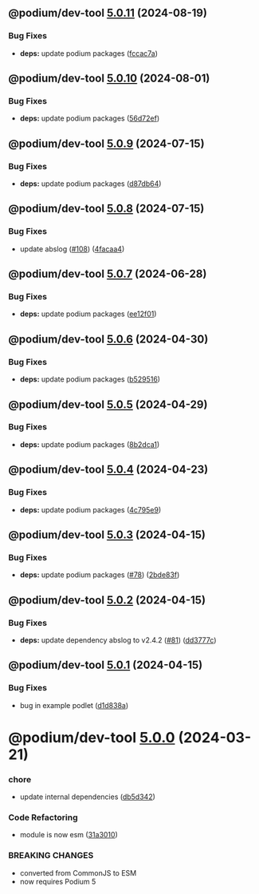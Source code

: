 ## @podium/dev-tool [5.0.11](https://github.com/podium-lib/dev-tool/compare/@podium/dev-tool@5.0.10...@podium/dev-tool@5.0.11) (2024-08-19)


### Bug Fixes

* **deps:** update podium packages ([fccac7a](https://github.com/podium-lib/dev-tool/commit/fccac7a89138872247ed3a3999340b1a3fb6b5b1))

## @podium/dev-tool [5.0.10](https://github.com/podium-lib/dev-tool/compare/@podium/dev-tool@5.0.9...@podium/dev-tool@5.0.10) (2024-08-01)


### Bug Fixes

* **deps:** update podium packages ([56d72ef](https://github.com/podium-lib/dev-tool/commit/56d72ef18019141fa05a862070d8dccf4ce6da11))

## @podium/dev-tool [5.0.9](https://github.com/podium-lib/dev-tool/compare/@podium/dev-tool@5.0.8...@podium/dev-tool@5.0.9) (2024-07-15)


### Bug Fixes

* **deps:** update podium packages ([d87db64](https://github.com/podium-lib/dev-tool/commit/d87db641f2026f4694708cdff11961a9ea46605e))

## @podium/dev-tool [5.0.8](https://github.com/podium-lib/dev-tool/compare/@podium/dev-tool@5.0.7...@podium/dev-tool@5.0.8) (2024-07-15)


### Bug Fixes

* update abslog ([#108](https://github.com/podium-lib/dev-tool/issues/108)) ([4facaa4](https://github.com/podium-lib/dev-tool/commit/4facaa441eca311c9e933bb97f122aa043d8a257))

## @podium/dev-tool [5.0.7](https://github.com/podium-lib/dev-tool/compare/@podium/dev-tool@5.0.6...@podium/dev-tool@5.0.7) (2024-06-28)


### Bug Fixes

* **deps:** update podium packages ([ee12f01](https://github.com/podium-lib/dev-tool/commit/ee12f01090202c8244ea3265025e61bb9d5a1286))

## @podium/dev-tool [5.0.6](https://github.com/podium-lib/dev-tool/compare/@podium/dev-tool@5.0.5...@podium/dev-tool@5.0.6) (2024-04-30)


### Bug Fixes

* **deps:** update podium packages ([b529516](https://github.com/podium-lib/dev-tool/commit/b529516816bed734706dbae28b4d754da529e551))

## @podium/dev-tool [5.0.5](https://github.com/podium-lib/dev-tool/compare/@podium/dev-tool@5.0.4...@podium/dev-tool@5.0.5) (2024-04-29)


### Bug Fixes

* **deps:** update podium packages ([8b2dca1](https://github.com/podium-lib/dev-tool/commit/8b2dca192efe7714b5c82719b8527fc30cc28e56))

## @podium/dev-tool [5.0.4](https://github.com/podium-lib/dev-tool/compare/@podium/dev-tool@5.0.3...@podium/dev-tool@5.0.4) (2024-04-23)


### Bug Fixes

* **deps:** update podium packages ([4c795e9](https://github.com/podium-lib/dev-tool/commit/4c795e98e98972ca0e7d3dfab56b6e05e38b7de7))

## @podium/dev-tool [5.0.3](https://github.com/podium-lib/dev-tool/compare/@podium/dev-tool@5.0.2...@podium/dev-tool@5.0.3) (2024-04-15)


### Bug Fixes

* **deps:** update podium packages ([#78](https://github.com/podium-lib/dev-tool/issues/78)) ([2bde83f](https://github.com/podium-lib/dev-tool/commit/2bde83f5365c459a5820198e88f5bf243f8ce810))

## @podium/dev-tool [5.0.2](https://github.com/podium-lib/dev-tool/compare/@podium/dev-tool@5.0.1...@podium/dev-tool@5.0.2) (2024-04-15)


### Bug Fixes

* **deps:** update dependency abslog to v2.4.2 ([#81](https://github.com/podium-lib/dev-tool/issues/81)) ([dd3777c](https://github.com/podium-lib/dev-tool/commit/dd3777c8b6f4436801caece60dcead9a5c3991b9))

## @podium/dev-tool [5.0.1](https://github.com/podium-lib/dev-tool/compare/@podium/dev-tool@5.0.0...@podium/dev-tool@5.0.1) (2024-04-15)


### Bug Fixes

* bug in example podlet ([d1d838a](https://github.com/podium-lib/dev-tool/commit/d1d838a02db4aa98ba2f62e26380637acc7ea161))

# @podium/dev-tool [5.0.0](https://github.com/podium-lib/dev-tool/compare/@podium/dev-tool@4.0.0...@podium/dev-tool@5.0.0) (2024-03-21)


### chore

* update internal dependencies ([db5d342](https://github.com/podium-lib/dev-tool/commit/db5d3429ae355324514ef357dc5b4c942221928c))


### Code Refactoring

* module is now esm ([31a3010](https://github.com/podium-lib/dev-tool/commit/31a30107f1d9e40a344c45102407ad80d4152717))


### BREAKING CHANGES

* converted from CommonJS to ESM
* now requires Podium 5
